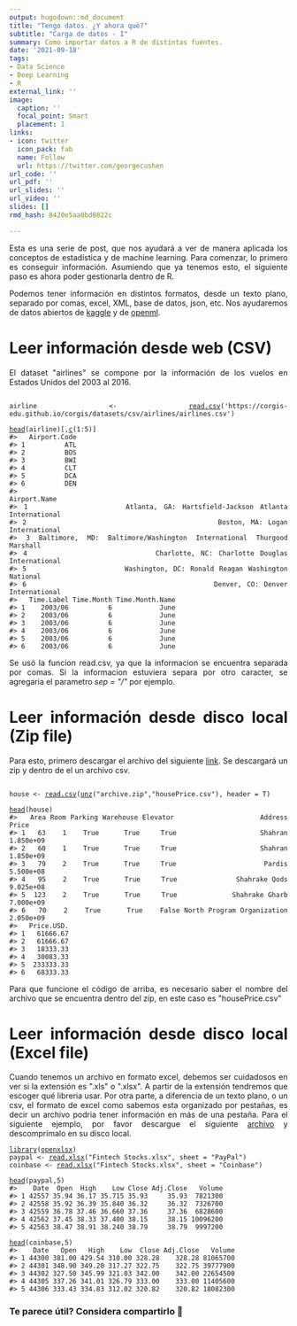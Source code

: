 ```yaml
---
output: hugodown::md_document
title: "Tengo datos. ¿Y ahora qué?"
subtitle: "Carga de datos - I"
summary: Como importar datos a R de distintas fuentes.
date: '2021-09-18'
tags:
- Data Science
- Deep Learning
- R
external_link: ''
image:
  caption: ''
  focal_point: Smart
  placement: 1
links:
- icon: twitter
  icon_pack: fab
  name: Follow
  url: https://twitter.com/georgecushen
url_code: ''
url_pdf: ''
url_slides: ''
url_video: ''
slides: []
rmd_hash: 8420e5aa0bd0822c

---
```


<div style="text-align: justify">

Esta es una serie de post, que nos ayudará a ver de manera aplicada los conceptos de estadística y de machine learning. Para comenzar, lo primero es conseguir información. Asumiendo que ya tenemos esto, el siguiente paso es ahora poder gestionarla dentro de R.

Podemos tener información en distintos formatos, desde un texto plano, separado por comas, excel, XML, base de datos, json, etc. Nos ayudaremos de datos abiertos de [kaggle](https://www.kaggle.com) y de [openml](https://www.openml.org/).

# Leer información desde web (CSV)

El dataset "airlines" se compone por la información de los vuelos en Estados Unidos del 2003 al 2016.

<div class="highlight">

<pre class='chroma'><code class='language-r' data-lang='r'>
<span class='nv'>airline</span> <span class='o'>&lt;-</span> <span class='nf'><a href='https://rdrr.io/r/utils/read.table.html'>read.csv</a></span><span class='o'>(</span><span class='s'>'https://corgis-edu.github.io/corgis/datasets/csv/airlines/airlines.csv'</span><span class='o'>)</span>

<span class='nf'><a href='https://rdrr.io/r/utils/head.html'>head</a></span><span class='o'>(</span><span class='nv'>airline</span><span class='o'>)</span><span class='o'>[</span>,<span class='nf'><a href='https://rdrr.io/r/base/c.html'>c</a></span><span class='o'>(</span><span class='m'>1</span><span class='o'>:</span><span class='m'>5</span><span class='o'>)</span><span class='o'>]</span>
<span class='c'>#&gt;   Airport.Code</span>
<span class='c'>#&gt; 1          ATL</span>
<span class='c'>#&gt; 2          BOS</span>
<span class='c'>#&gt; 3          BWI</span>
<span class='c'>#&gt; 4          CLT</span>
<span class='c'>#&gt; 5          DCA</span>
<span class='c'>#&gt; 6          DEN</span>
<span class='c'>#&gt;                                                          Airport.Name</span>
<span class='c'>#&gt; 1               Atlanta, GA: Hartsfield-Jackson Atlanta International</span>
<span class='c'>#&gt; 2                                     Boston, MA: Logan International</span>
<span class='c'>#&gt; 3 Baltimore, MD: Baltimore/Washington International Thurgood Marshall</span>
<span class='c'>#&gt; 4                      Charlotte, NC: Charlotte Douglas International</span>
<span class='c'>#&gt; 5                   Washington, DC: Ronald Reagan Washington National</span>
<span class='c'>#&gt; 6                                    Denver, CO: Denver International</span>
<span class='c'>#&gt;   Time.Label Time.Month Time.Month.Name</span>
<span class='c'>#&gt; 1    2003/06          6            June</span>
<span class='c'>#&gt; 2    2003/06          6            June</span>
<span class='c'>#&gt; 3    2003/06          6            June</span>
<span class='c'>#&gt; 4    2003/06          6            June</span>
<span class='c'>#&gt; 5    2003/06          6            June</span>
<span class='c'>#&gt; 6    2003/06          6            June</span></code></pre>

</div>

Se usó la funcion read.csv, ya que la informacion se encuentra separada por comas. Si la informacion estuviera separa por otro caracter, se agregaria el parametro *sep = "/"* por ejemplo.

# Leer información desde disco local (Zip file)

Para esto, primero descargar el archivo del siguiente [link](https://www.kaggle.com/mokar2001/house-price-tehran-iran). Se descargará un zip y dentro de el un archivo csv.

<div class="highlight">

<pre class='chroma'><code class='language-r' data-lang='r'>
<span class='nv'>house</span> <span class='o'>&lt;-</span> <span class='nf'><a href='https://rdrr.io/r/utils/read.table.html'>read.csv</a></span><span class='o'>(</span><span class='nf'><a href='https://rdrr.io/r/base/connections.html'>unz</a></span><span class='o'>(</span><span class='s'>"archive.zip"</span>,<span class='s'>"housePrice.csv"</span><span class='o'>)</span>, header <span class='o'>=</span> <span class='kc'>T</span><span class='o'>)</span>

<span class='nf'><a href='https://rdrr.io/r/utils/head.html'>head</a></span><span class='o'>(</span><span class='nv'>house</span><span class='o'>)</span>
<span class='c'>#&gt;   Area Room Parking Warehouse Elevator                    Address     Price</span>
<span class='c'>#&gt; 1   63    1    True      True     True                    Shahran 1.850e+09</span>
<span class='c'>#&gt; 2   60    1    True      True     True                    Shahran 1.850e+09</span>
<span class='c'>#&gt; 3   79    2    True      True     True                     Pardis 5.500e+08</span>
<span class='c'>#&gt; 4   95    2    True      True     True              Shahrake Qods 9.025e+08</span>
<span class='c'>#&gt; 5  123    2    True      True     True             Shahrake Gharb 7.000e+09</span>
<span class='c'>#&gt; 6   70    2    True      True    False North Program Organization 2.050e+09</span>
<span class='c'>#&gt;   Price.USD.</span>
<span class='c'>#&gt; 1   61666.67</span>
<span class='c'>#&gt; 2   61666.67</span>
<span class='c'>#&gt; 3   18333.33</span>
<span class='c'>#&gt; 4   30083.33</span>
<span class='c'>#&gt; 5  233333.33</span>
<span class='c'>#&gt; 6   68333.33</span></code></pre>

</div>

Para que funcione el código de arriba, es necesario saber el nombre del archivo que se encuentra dentro del zip, en este caso es "housePrice.csv"

# Leer información desde disco local (Excel file)

Cuando tenemos un archivo en formato excel, debemos ser cuidadosos en ver si la extensión es ".xls" o ".xlsx". A partir de la extensión tendremos que escoger qué libreria usar. Por otra parte, a diferencia de un texto plano, o un csv, el formato de excel como sabemos esta organizado por pestañas, es decir un archivo podria tener información en más de una pestaña. Para el siguiente ejemplo, por favor descargue el siguiente [archivo](https://www.kaggle.com/akouaorsot/fintech-stock-price-data) y descomprímalo en su disco local.

<div class="highlight">

<pre class='chroma'><code class='language-r' data-lang='r'><span class='kr'><a href='https://rdrr.io/r/base/library.html'>library</a></span><span class='o'>(</span><span class='nv'><a href='https://ycphs.github.io/openxlsx/index.html'>openxlsx</a></span><span class='o'>)</span>
<span class='nv'>paypal</span> <span class='o'>&lt;-</span> <span class='nf'><a href='https://rdrr.io/pkg/openxlsx/man/read.xlsx.html'>read.xlsx</a></span><span class='o'>(</span><span class='s'>"Fintech Stocks.xlsx"</span>, sheet <span class='o'>=</span> <span class='s'>"PayPal"</span><span class='o'>)</span>
<span class='nv'>coinbase</span> <span class='o'>&lt;-</span> <span class='nf'><a href='https://rdrr.io/pkg/openxlsx/man/read.xlsx.html'>read.xlsx</a></span><span class='o'>(</span><span class='s'>"Fintech Stocks.xlsx"</span>, sheet <span class='o'>=</span> <span class='s'>"Coinbase"</span><span class='o'>)</span>

<span class='nf'><a href='https://rdrr.io/r/utils/head.html'>head</a></span><span class='o'>(</span><span class='nv'>paypal</span>,<span class='m'>5</span><span class='o'>)</span>
<span class='c'>#&gt;    Date  Open  High    Low Close Adj.Close   Volume</span>
<span class='c'>#&gt; 1 42557 35.94 36.17 35.715 35.93     35.93  7821300</span>
<span class='c'>#&gt; 2 42558 35.92 36.39 35.840 36.32     36.32  7326700</span>
<span class='c'>#&gt; 3 42559 36.78 37.46 36.660 37.36     37.36  6828600</span>
<span class='c'>#&gt; 4 42562 37.45 38.33 37.400 38.15     38.15 10096200</span>
<span class='c'>#&gt; 5 42563 38.47 38.91 38.240 38.79     38.79  9997200</span>

<span class='nf'><a href='https://rdrr.io/r/utils/head.html'>head</a></span><span class='o'>(</span><span class='nv'>coinbase</span>,<span class='m'>5</span><span class='o'>)</span>
<span class='c'>#&gt;    Date   Open   High    Low  Close Adj.Close   Volume</span>
<span class='c'>#&gt; 1 44300 381.00 429.54 310.00 328.28    328.28 81065700</span>
<span class='c'>#&gt; 2 44301 348.90 349.20 317.27 322.75    322.75 39777900</span>
<span class='c'>#&gt; 3 44302 327.50 345.99 321.03 342.00    342.00 22654500</span>
<span class='c'>#&gt; 4 44305 337.26 341.01 326.79 333.00    333.00 11405600</span>
<span class='c'>#&gt; 5 44306 333.43 334.83 312.02 320.82    320.82 18082300</span></code></pre>

</div>

<div/>

### Te parece útil? Considera compartirlo 🙌

